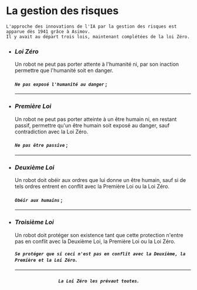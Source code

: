 # **La gestion des risques**

    L'approche des innovations de l'IA par la gestion des risques est apparue dès 1941 grâce à Asimov.  
    Il y avait au départ trois lois, maintenant complétées de la loi Zéro.  

* ###  _Loi Zéro_   
  Un robot ne peut pas porter attente à l'humanité ni, par son inaction permettre que l'humanité soit en danger.  
  #### **_`Ne pas exposé l'humanité au danger`_** ;
  ___
* ### _Première Loi_
  Un robot ne peut pas porter atteinte à un être humain ni, en restant passif, permettre qu'un être humain soit exposé au danger, sauf contradiction avec la Loi Zéro.  
  #### **_`Ne pas être passive`_** ;
  ___
* ### _Deuxième Loi_
  Un robot doit obéir aux ordres que lui donne un être humain, sauf si de tels ordres entrent en conflit avec la Première Loi ou la Loi Zéro.  
  #### **_`Obéir aux humains`_** ;
  ___
* ### _Troisième Loi_
  Un robot doit protéger son existence tant que cette protection n'entre pas en conflit avec la Deuxième Loi, la Première Loi ou la Loi Zéro.  

  #### **_`Se protéger que si ceci n'est pas en conflit avec la Deuxième, la Première et la Loi Zéro`_**.  
  ___

<div align="center">

  #### **_`La Loi Zéro les prévaut toutes`_**.